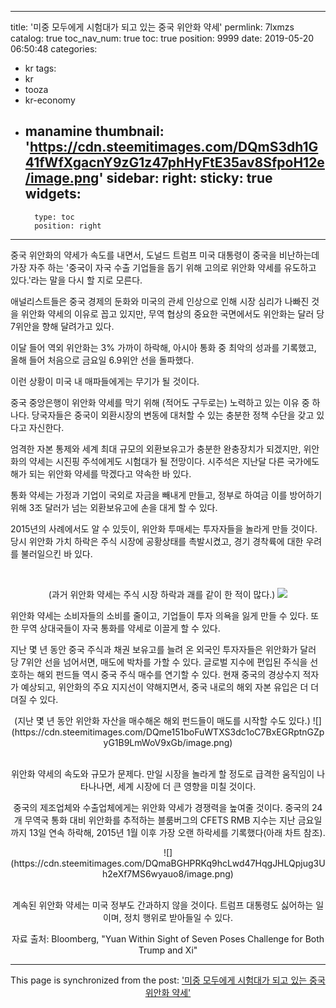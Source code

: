
---
title: '미중 모두에게 시험대가 되고 있는 중국 위안화 약세'
permlink: 7lxmzs
catalog: true
toc_nav_num: true
toc: true
position: 9999
date: 2019-05-20 06:50:48
categories:
- kr
tags:
- kr
- tooza
- kr-economy
- manamine
thumbnail: 'https://cdn.steemitimages.com/DQmS3dh1G41fWfXgacnY9zG1z47phHyFtE35av8SfpoH12e/image.png'
sidebar:
    right:
        sticky: true
widgets:
    -
        type: toc
        position: right
---


중국 위안화의 약세가 속도를 내면서, 도널드 트럼프 미국 대통령이 중국을 비난하는데 가장 자주 하는 '중국이 자국 수출 기업들을 돕기 위해 고의로 위안화 약세를 유도하고 있다.'라는 말을 다시 할 지로 모른다.​

애널리스트들은 중국 경제의 둔화와 미국의 관세 인상으로 인해 시장 심리가 나빠진 것을 위안화 약세의 이유로 꼽고 있지만, 무역 협상의 중요한 국면에서도 위안화는 달러 당 7위안을 향해 달려가고 있다.​

이달 들어 역외 위안화는 3% 가까이 하락해, 아시아 통화 중 최악의 성과를 기록했고, 올해 들어 처음으로 금요일 6.9위안 선을 돌파했다.​

이런 상황이 미국 내 매파들에게는 무기가 될 것이다.​

중국 중앙은행이 위안화 약세를 막기 위해 (적어도 구두로는) 노력하고 있는 이유 중 하나다. 당국자들은 중국이 외환시장의 변동에 대처할 수 있는 충분한 정책 수단을 갖고 있다고 자신한다.​

엄격한 자본 통제와 세계 최대 규모의 외환보유고가 충분한 완충장치가 되겠지만, 위안화의 약세는 시진핑 주석에게도 시험대가 될 전망이다. 시주석은 지난달 다른 국가에도 해가 되는 위안화 약세를 막겠다고 약속한 바 있다.​

통화 약세는 가정과 기업이 국외로 자금을 빼내게 만들고, 정부로 하여금 이를 방어하기 위해 3조 달러가 넘는 외환보유고에 손을 대게 할 수 있다.​

2015년의 사례에서도 알 수 있듯이, 위안화 투매세는 투자자들을 놀라게 만들 것이다. 당시 위안화 가치 하락은 주식 시장에 공황상태를 촉발시켰고, 경기 경착륙에 대한 우려를 불러일으킨 바 있다.

​<center>
(과거 위안화 약세는 주식 시장 하락과 괘를 같이 한 적이 많다.)
![](https://cdn.steemitimages.com/DQmS3dh1G41fWfXgacnY9zG1z47phHyFtE35av8SfpoH12e/image.png)
​</center>

위안화 약세는 소비자들의 소비를 줄이고, 기업들이 투자 의욕을 잃게 만들 수 있다. 또한 무역 상대국들이 자국 통화를 약세로 이끌게 할 수 있다.​

지난 몇 년 동안 중국 주식과 채권 보유고를 늘려 온 외국인 투자자들은 위안화가 달러 당 7위안 선을 넘어서면, 매도에 박차를 가할 수 있다. 글로벌 지수에 편입된 주식을 선호하는 해외 펀드들 역시 중국 주식 매수를 연기할 수 있다. 현재 중국의 경상수지 적자가 예상되고, 위안화의 주요 지지선이 약해지면서, 중국 내로의 해외 자본 유입은 더 더뎌질 수 있다.

<center>
(지난 몇 년 동안 위안화 자산을 매수해온 해외 펀드들이 매도를 시작할 수도 있다.)
![](https://cdn.steemitimages.com/DQme151boFuWTXS3dc1oC7BxEGRptnGZpyG1B9LmWoV9xGb/image.png)
<center>​

위안화 약세의 속도와 규모가 문제다. 만일 시장을 놀라게 할 정도로 급격한 움직임이 나타나나면, 세계 시장에 더 큰 영향을 미칠 것이다.​

중국의 제조업체와 수출업체에게는 위안화 약세가 경쟁력을 높여줄 것이다. 중국의 24개 무역국 통화 대비 위안화를 추적하는 블룸버그의 CFETS RMB 지수는 지난 금요일까지 13일 연속 하락해, 2015년 1월 이후 가장 오랜 하락세를 기록했다(아래 차트 참조).

<center>
![](https://cdn.steemitimages.com/DQmaBGHPRKq9hcLwd47HqgJHLQpjug3Uh2eXf7MS6wyauo8/image.png)
</center>​

계속된 위안화 약세는 미국 정부도 간과하지 않을 것이다. 트럼프 대통령도 싫어하는 일이며, 정치 행위로 받아들일 수 있다.​

자료 출처: Bloomberg, "Yuan Within Sight of Seven Poses Challenge for Both Trump and Xi"

- - -

This page is synchronized from the post: ['미중 모두에게 시험대가 되고 있는 중국 위안화 약세'](https://steemit.com/@pius.pius/7lxmzs)
